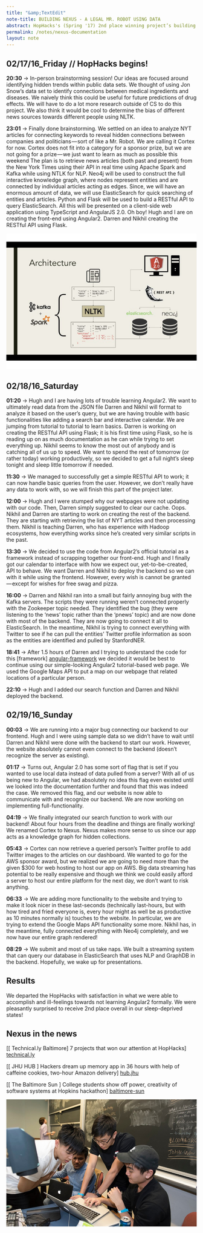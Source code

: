 ```yaml
---
title: "&amp;TextEdit"
note-title: BUILDING NEXUS - A LEGAL MR. ROBOT USING DATA
abstract: HopHacks's (Spring '17) 2nd place winning project’s building process documentation. In collaboration with Darren Geng, Hugh Han, and Nikhil Kulkarni.
permalink: /notes/nexus-documentation
layout: note
---
```


## 02/17/16_Friday // HopHacks begins!

**20:30** → In-person brainstorming session! Our ideas are focused around identifying hidden trends within public data sets. We thought of using Jon Snow’s data set to identify connections between medical ingredients and diseases. We naively think this could be useful for future predictions of drug effects. We will have to do a lot more research outside of CS to do this project. We also think it would be cool to determine the bias of different news sources towards different people using NLTK.

**23:01** → Finally done brainstorming. We settled on an idea to analyze NYT articles for connecting keywords to reveal hidden connections between companies and politicians — sort of like a Mr. Robot. We are calling it Cortex for now. Cortex does not fit into a category for a sponsor prize, but we are not going for a prize — we just want to learn as much as possible this weekend
The plan is to retrieve news articles (both past and present) from the New York Times using their API in real time using Apache Spark and Kafka while using NTLK for NLP. Neo4j will be used to construct the full interactive knowledge graph, where nodes represent entities and are connected by individual articles acting as edges. Since, we will have an enormous amount of data, we will use ElasticSearch for quick searching of entities and articles. Python and Flask will be used to build a RESTful API to query ElasticSearch. All this will be presented on a client-side web application using TypeScript and AngularJS 2.0. Oh boy! Hugh and I are on creating the front-end using Angular2. Darren and Nikhil creating the RESTful API using Flask.

<center>
	<img src="/assets/img/notes/nexus-architecture.jpeg" class="note-photo"/>
</center>

## 02/18/16_Saturday 

**01:20** → Hugh and I are having lots of trouble learning Angular2. We want to ultimately read data from the JSON file Darren and Nikhil will format to analyze it based on the user’s query, but we are having trouble with basic functionalities like adding a search bar and interactive calendar. We are jumping from tutorial to tutorial to learn basics. Darren is working on creating the RESTful API using Flask; it is his first time using Flask, so he is reading up on as much documentation as he can while trying to set everything up. Nikhil seems to know the most out of anybody and is catching all of us up to speed.
We want to spend the rest of tomorrow (or rather today) working productively, so we decided to get a full night’s sleep tonight and sleep little tomorrow if needed.

**11:30** → We managed to successfully get a simple RESTful API to work; it can now handle basic queries from the user. However, we don’t really have any data to work with, so we will finish this part of the project later.

**12:00** → Hugh and I were stumped why our webpages were not updating with our code. Then, Darren simply suggested to clear our cache. Oops. Nikhil and Darren are starting to work on creating the rest of the backend. They are starting with retrieving the list of NYT articles and then processing them. Nikhil is teaching Darren, who has experience with Hadoop ecosystems, how everything works since he’s created very similar scripts in the past.

**13:30** → We decided to use the code from Angular2’s official tutorial as a framework instead of scrapping together our front-end. Hugh and I finally got our calendar to interface with how we expect our, yet-to-be-created, API to behave. We want Darren and Nikhil to deploy the backend so we can with it while using the frontend. However, every wish is cannot be granted — except for wishes for free swag and pizza.

**16:00** → Darren and Nikhil ran into a small but fairly annoying bug with the Kafka servers. The scripts they were running weren’t connected properly with the Zookeeper topic needed. They identified the bug (they were listening to the ‘news’ topic rather than the ‘pnews’ topic) and are now done with most of the backend. They are now going to connect it all to ElasticSearch. In the meantime, Nikhil is trying to connect everything with Twitter to see if he can pull the entities’ Twitter profile information as soon as the entities are identified and pulled by StanfordNER.

**18:41** → After 1.5 hours of Darren and I trying to understand the code for this [framework] [angular-framework] we decided it would be best to continue using our simple-looking Angular2 tutorial-based web page. We used the Google Maps API to put a map on our webpage that related locations of a particular person.

**22:10** → Hugh and I added our search function and Darren and Nikhil deployed the backend.

## 02/19/16_Sunday

**00:03** → We are running into a major bug connecting our backend to our frontend. Hugh and I were using sample data so we didn’t have to wait until Darren and Nikhil were done with the backend to start our work. However, the website absolutely cannot even connect to the backend (doesn’t recognize the server as existing).

**01:17** → Turns out, Angular 2.0 has some sort of flag that is set if you wanted to use local data instead of data pulled from a server? With all of us being new to Angular, we had absolutely no idea this flag even existed until we looked into the documentation further and found that this was indeed the case. We removed this flag, and our website is now able to communicate with and recognize our backend. We are now working on implementing full-functionality.

**04:19** → We finally integrated our search function to work with our backend! About four hours from the deadline and things are finally working! We renamed Cortex to Nexus. Nexus makes more sense to us since our app acts as a knowledge graph for hidden collections.

**05:43** → Cortex can now retrieve a queried person’s Twitter profile to add Twitter images to the articles on our dashboard. We wanted to go for the AWS sponsor award, but we realized we are going to need more than the given $300 for web hosting to host our app on AWS. Big data streaming has potential to be really expensive and though we think we could easily afford a server to host our entire platform for the next day, we don’t want to risk anything.

**06:33** → We are adding more functionality to the website and trying to make it look nicer in these last-seconds (technically last-hours, but with how tired and fried everyone is, every hour might as well be as productive as 10 minutes normally is) touches to the website. In particular, we are trying to extend the Google Maps API functionality some more. Nikhil has, in the meantime, fully connected everything with Neo4j completely, and we now have our entire graph rendered!

**08:29** → We submit and most of us take naps. We built a streaming system that can query our database in ElasticSearch that uses NLP and GraphDB in the backend. Hopefully, we wake up for presentations.

## Results

We departed the HopHacks with satisfaction in what we were able to accomplish and ill-feelings towards not learning Angular2 formally. We were pleasantly surprised to receive 2nd place overall in our sleep-deprived states!

## Nexus in the news

[[ Technical.ly Baltimore] 7 projects that won our attention at HopHacks] [technical.ly]

[[ JHU HUB ] Hackers dream up memory app in 36 hours with help of caffeine cookies, two-hour Amazon delivery] [hub.jhu]

[[ The Baltimore Sun ] College students show off power, creativity of software systems at Hopkins hackathon] [baltimore-sun]

<center>
	<img src="/assets/img/notes/nexus-team.jpeg" class="note-photo"/>
</center>

[angular-framework]: http://akveo.com/ng2-admin/
[technical.ly]: https://technical.ly/baltimore/2017/02/21/hophacks-spring-2017/
[hub.jhu]: https://hub.jhu.edu/2017/02/20/hophacks-spring-2017-memory-app/
[baltimore-sun]: http://www.baltimoresun.com/news/maryland/education/higher-ed/bs-md-johns-hopkins-hophacks-20170219-story.html